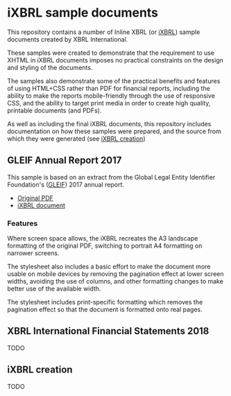 # iXBRL sample documents

This repository contains a number of Inline XBRL (or
[iXBRL](https://www.xbrl.org/ixbrl)) sample documents created by XBRL
International.

These samples were created to demonstrate that the requirement to use XHTML in
iXBRL documents imposes no practical constraints on the design and styling of
the documents.

The samples also demonstrate some of the practical benefits and features of
using HTML+CSS rather than PDF for financial reports, including the ability to
make the reports mobile-friendly through the use of responsive CSS, and the
ability to target print media in order to create high quality, printable
documents (and PDFs).

As well as including the final iXBRL documents, this repository includes
documentation on how these samples were prepared, and the source from which
they were generated (see [iXBRL creation](#ixbrl-creation))

## GLEIF Annual Report 2017

This sample is based on an extract from the Global Legal Entity Identifier
Foundation's ([GLEIF](https://www.gleif.org)) 2017 annual report.  

* [Original PDF][1]
* [iXBRL document][2]


[1]: https://www.gleif.org/content/1-about/9-governance/11-annual-report/2018-04-19_gleif_annual-report_2017-final.pdf
[2]: ixbrl/gleif-annual-report-2017/gleif-annual-report-2017.html

### Features

Where screen space allows, the iXBRL recreates the A3 landscape formatting of
the original PDF, switching to portrait A4 formatting on narrower screens.

The stylesheet also includes a basic effort to make the document more usable on
mobile devices by removing the pagination effect at lower screen widths,
avoiding the use of columns, and other formatting changes to make better use of
the available width.

The stylesheet includes print-specific formatting which removes the pagination
effect so that the document is formatted onto real pages.  

## XBRL International Financial Statements 2018

TODO

## iXBRL creation

TODO





